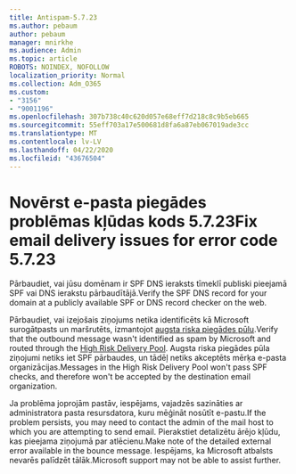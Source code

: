 ```yaml
---
title: Antispam-5.7.23
ms.author: pebaum
author: pebaum
manager: mnirkhe
ms.audience: Admin
ms.topic: article
ROBOTS: NOINDEX, NOFOLLOW
localization_priority: Normal
ms.collection: Adm_O365
ms.custom:
- "3156"
- "9001196"
ms.openlocfilehash: 307b738c40c620d057e68eff7d218c8c9b5eb665
ms.sourcegitcommit: 55eff703a17e500681d8fa6a87eb067019ade3cc
ms.translationtype: MT
ms.contentlocale: lv-LV
ms.lasthandoff: 04/22/2020
ms.locfileid: "43676504"
---
```

# <a name="fix-email-delivery-issues-for-error-code-5723"></a><span data-ttu-id="8940c-102">Novērst e-pasta piegādes problēmas kļūdas kods 5.7.23</span><span class="sxs-lookup"><span data-stu-id="8940c-102">Fix email delivery issues for error code 5.7.23</span></span>

<span data-ttu-id="8940c-103">Pārbaudiet, vai jūsu domēnam ir SPF DNS ieraksts tīmeklī publiski pieejamā SPF vai DNS ierakstu pārbaudītājā.</span><span class="sxs-lookup"><span data-stu-id="8940c-103">Verify the SPF DNS record for your domain at a publicly available SPF or DNS record checker on the web.</span></span>

<span data-ttu-id="8940c-104">Pārbaudiet, vai izejošais ziņojums netika identificēts kā Microsoft surogātpasts un maršrutēts, izmantojot [augsta riska piegādes pūlu](https://docs.microsoft.com/office365/SecurityCompliance/high-risk-delivery-pool-for-outbound-messages).</span><span class="sxs-lookup"><span data-stu-id="8940c-104">Verify that the outbound message wasn't identified as spam by Microsoft and routed through the [High Risk Delivery Pool](https://docs.microsoft.com/office365/SecurityCompliance/high-risk-delivery-pool-for-outbound-messages).</span></span> <span data-ttu-id="8940c-105">Augsta riska piegādes pūla ziņojumi netiks iet SPF pārbaudes, un tādēļ netiks akceptēts mērķa e-pasta organizācijas.</span><span class="sxs-lookup"><span data-stu-id="8940c-105">Messages in the High Risk Delivery Pool won't pass SPF checks, and therefore won't be accepted by the destination email organization.</span></span>

<span data-ttu-id="8940c-106">Ja problēma joprojām pastāv, iespējams, vajadzēs sazināties ar administratora pasta resursdatora, kuru mēģināt nosūtīt e-pastu.</span><span class="sxs-lookup"><span data-stu-id="8940c-106">If the problem persists, you may need to contact the admin of the mail host to which you are attempting to send email.</span></span> <span data-ttu-id="8940c-107">Pierakstiet detalizētu ārējo kļūdu, kas pieejama ziņojumā par atlēcienu.</span><span class="sxs-lookup"><span data-stu-id="8940c-107">Make note of the detailed external error available in the bounce message.</span></span> <span data-ttu-id="8940c-108">Iespējams, ka Microsoft atbalsts nevarēs palīdzēt tālāk.</span><span class="sxs-lookup"><span data-stu-id="8940c-108">Microsoft support may not be able to assist further.</span></span>
